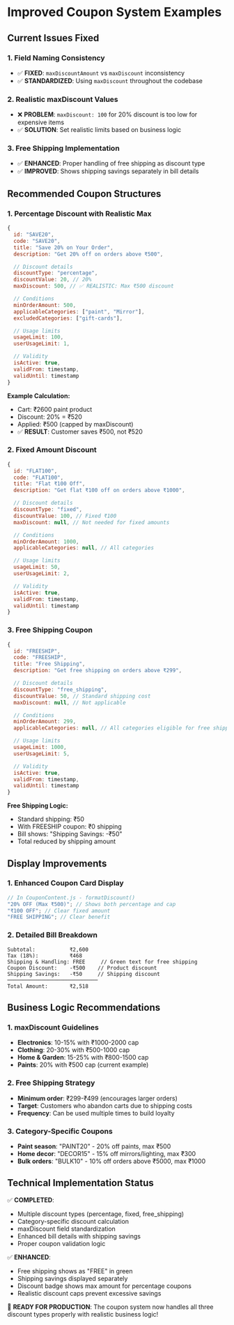 # Improved Coupon System Examples

## Current Issues Fixed

### 1. Field Naming Consistency

- ✅ **FIXED**: `maxDiscountAmount` vs `maxDiscount` inconsistency
- ✅ **STANDARDIZED**: Using `maxDiscount` throughout the codebase

### 2. Realistic maxDiscount Values

- ❌ **PROBLEM**: `maxDiscount: 100` for 20% discount is too low for expensive items
- ✅ **SOLUTION**: Set realistic limits based on business logic

### 3. Free Shipping Implementation

- ✅ **ENHANCED**: Proper handling of free shipping as discount type
- ✅ **IMPROVED**: Shows shipping savings separately in bill details

## Recommended Coupon Structures

### 1. Percentage Discount with Realistic Max

```javascript
{
  id: "SAVE20",
  code: "SAVE20",
  title: "Save 20% on Your Order",
  description: "Get 20% off on orders above ₹500",

  // Discount details
  discountType: "percentage",
  discountValue: 20, // 20%
  maxDiscount: 500, // ✅ REALISTIC: Max ₹500 discount

  // Conditions
  minOrderAmount: 500,
  applicableCategories: ["paint", "Mirror"],
  excludedCategories: ["gift-cards"],

  // Usage limits
  usageLimit: 100,
  userUsageLimit: 1,

  // Validity
  isActive: true,
  validFrom: timestamp,
  validUntil: timestamp
}
```

**Example Calculation:**

- Cart: ₹2600 paint product
- Discount: 20% = ₹520
- Applied: ₹500 (capped by maxDiscount)
- ✅ **RESULT**: Customer saves ₹500, not ₹520

### 2. Fixed Amount Discount

```javascript
{
  id: "FLAT100",
  code: "FLAT100",
  title: "Flat ₹100 Off",
  description: "Get flat ₹100 off on orders above ₹1000",

  // Discount details
  discountType: "fixed",
  discountValue: 100, // Fixed ₹100
  maxDiscount: null, // Not needed for fixed amounts

  // Conditions
  minOrderAmount: 1000,
  applicableCategories: null, // All categories

  // Usage limits
  usageLimit: 50,
  userUsageLimit: 2,

  // Validity
  isActive: true,
  validFrom: timestamp,
  validUntil: timestamp
}
```

### 3. Free Shipping Coupon

```javascript
{
  id: "FREESHIP",
  code: "FREESHIP",
  title: "Free Shipping",
  description: "Get free shipping on orders above ₹299",

  // Discount details
  discountType: "free_shipping",
  discountValue: 50, // Standard shipping cost
  maxDiscount: null, // Not applicable

  // Conditions
  minOrderAmount: 299,
  applicableCategories: null, // All categories eligible for free shipping

  // Usage limits
  usageLimit: 1000,
  userUsageLimit: 5,

  // Validity
  isActive: true,
  validFrom: timestamp,
  validUntil: timestamp
}
```

**Free Shipping Logic:**

- Standard shipping: ₹50
- With FREESHIP coupon: ₹0 shipping
- Bill shows: "Shipping Savings: -₹50"
- Total reduced by shipping amount

## Display Improvements

### 1. Enhanced Coupon Card Display

```javascript
// In CouponContent.js - formatDiscount()
"20% OFF (Max ₹500)"; // Shows both percentage and cap
"₹100 OFF"; // Clear fixed amount
"FREE SHIPPING"; // Clear benefit
```

### 2. Detailed Bill Breakdown

```
Subtotal:           ₹2,600
Tax (18%):          ₹468
Shipping & Handling: FREE     // Green text for free shipping
Coupon Discount:    -₹500    // Product discount
Shipping Savings:   -₹50     // Shipping discount
─────────────────────────────
Total Amount:       ₹2,518
```

## Business Logic Recommendations

### 1. maxDiscount Guidelines

- **Electronics**: 10-15% with ₹1000-2000 cap
- **Clothing**: 20-30% with ₹500-1000 cap
- **Home & Garden**: 15-25% with ₹800-1500 cap
- **Paints**: 20% with ₹500 cap (current example)

### 2. Free Shipping Strategy

- **Minimum order**: ₹299-₹499 (encourages larger orders)
- **Target**: Customers who abandon carts due to shipping costs
- **Frequency**: Can be used multiple times to build loyalty

### 3. Category-Specific Coupons

- **Paint season**: "PAINT20" - 20% off paints, max ₹500
- **Home decor**: "DECOR15" - 15% off mirrors/lighting, max ₹300
- **Bulk orders**: "BULK10" - 10% off orders above ₹5000, max ₹1000

## Technical Implementation Status

✅ **COMPLETED**:

- Multiple discount types (percentage, fixed, free_shipping)
- Category-specific discount calculation
- maxDiscount field standardization
- Enhanced bill details with shipping savings
- Proper coupon validation logic

✅ **ENHANCED**:

- Free shipping shows as "FREE" in green
- Shipping savings displayed separately
- Discount badge shows max amount for percentage coupons
- Realistic discount caps prevent excessive savings

🎯 **READY FOR PRODUCTION**: The coupon system now handles all three discount types properly with realistic business logic!

